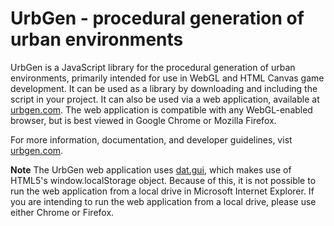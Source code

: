 UrbGen - procedural generation of urban environments
====================================================

UrbGen is a JavaScript library for the procedural generation of urban environments, primarily intended for use in WebGL and HTML Canvas game development. It can be used as a library by downloading and including the script in your project. It can also be used via a web application, available at [urbgen.com](http://urbgen.com). The web application is compatible with any WebGL-enabled browser, but is best viewed in Google Chrome or Mozilla Firefox.

For more information, documentation, and developer guidelines, vist [urbgen.com](http://urbgen.com).

**Note** The UrbGen web application uses [dat.gui](https://code.google.com/p/dat-gui), which makes use of HTML5's window.localStorage object. Because of this, it is not possible to run the web application from a local drive in Microsoft Internet Explorer. If you are intending to run the web application from a local drive, please use either Chrome or Firefox.

